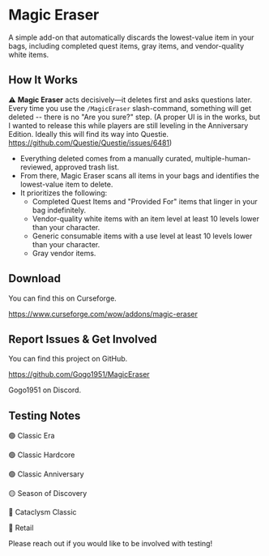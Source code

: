 # Magic Eraser

A simple add-on that automatically discards the lowest-value item in your bags, including completed quest items, gray items, and vendor-quality white items.

## How It Works

⚠️ **Magic Eraser** acts decisively—it deletes first and asks questions later. Every time you use the `/MagicEraser` slash-command, something will get deleted -- there is no "Are you sure?" step. (A proper UI is in the works, but I wanted to release this while players are still leveling in the Anniversary Edition. Ideally this will find its way into Questie. https://github.com/Questie/Questie/issues/6481)

* Everything deleted comes from a manually curated, multiple-human-reviewed, approved trash list.
* From there, Magic Eraser scans all items in your bags and identifies the lowest-value item to delete.
* It prioritizes the following:
  * Completed Quest Items and "Provided For" items that linger in your bag indefinitely.
  * Vendor-quality white items with an item level at least 10 levels lower than your character.
  * Generic consumable items with a use level at least 10 levels lower than your character.
  * Gray vendor items.

## Download

You can find this on Curseforge.

https://www.curseforge.com/wow/addons/magic-eraser

## Report Issues & Get Involved

You can find this project on GitHub.

https://github.com/Gogo1951/MagicEraser

Gogo1951 on Discord.

## Testing Notes

🟢 Classic Era

🟢 Classic Hardcore

🟢 Classic Anniversary

🟡 Season of Discovery

🔴 Cataclysm Classic

🔴 Retail

Please reach out if you would like to be involved with testing!
